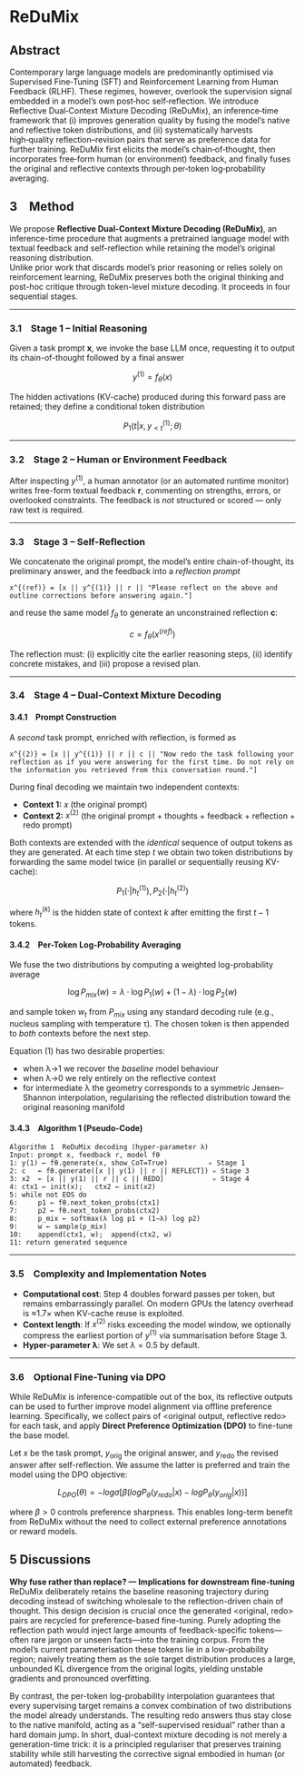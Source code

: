 # ReDuMix

## Abstract

Contemporary large language models are predominantly optimised via Supervised Fine‑Tuning (SFT) and Reinforcement Learning from Human Feedback (RLHF).  These regimes, however, overlook the supervision signal embedded in a model’s own post‑hoc self‑reflection.  We introduce Reflective Dual‑Context Mixture Decoding (ReDuMix), an inference‑time framework that (i) improves generation quality by fusing the model’s native and reflective token distributions, and (ii) systematically harvests high‑quality reflection–revision pairs that serve as preference data for further training.  ReDuMix first elicits the model’s chain‑of‑thought, then incorporates free‑form human (or environment) feedback, and finally fuses the original and reflective contexts through per‑token log‑probability averaging.

## 3 Method

We propose **Reflective Dual-Context Mixture Decoding (ReDuMix)**, an inference-time procedure that augments a pretrained language model with textual feedback and self-reflection while retaining the model’s original reasoning distribution.  
Unlike prior work that discards model’s prior reasoning or relies solely on reinforcement learning, ReDuMix preserves both the original thinking and post-hoc critique through token-level mixture decoding. It proceeds in four sequential stages.

---

### 3.1 Stage 1 – Initial Reasoning

Given a task prompt **x**, we invoke the base LLM once, requesting it to output its chain-of-thought followed by a final answer  

$$y^{(1)} = f_{\theta}(x)$$

The hidden activations (KV-cache) produced during this forward pass are retained; they define a conditional token distribution  

$$ P_1(t | x, y_{\lt t}^{(1)}; θ) $$

---

### 3.2 Stage 2 – Human or Environment Feedback

After inspecting $y^{(1)}$, a human annotator (or an automated runtime monitor) writes free-form textual feedback **r**, commenting on strengths, errors, or overlooked constraints. The feedback is *not* structured or scored — only raw text is required.

---

### 3.3 Stage 3 – Self-Reflection

We concatenate the original prompt, the model’s entire chain-of-thought, its preliminary answer, and the feedback into a *reflection prompt*  

```
x^{(ref)} = [x || y^{(1)} || r || "Please reflect on the above and outline corrections before answering again."]
```

and reuse the same model $f_{\theta}$ to generate an unconstrained reflection **c**:

$$c = f_{\theta}(x^{(ref)})$$

The reflection must: (i) explicitly cite the earlier reasoning steps, (ii) identify concrete mistakes, and (iii) propose a revised plan.

---

### 3.4 Stage 4 – Dual-Context Mixture Decoding

#### 3.4.1 Prompt Construction

A *second* task prompt, enriched with reflection, is formed as  

```
x^{(2)} = [x || y^{(1)} || r || c || "Now redo the task following your reflection as if you were answering for the first time. Do not rely on the information you retrieved from this conversation round."]
```

During final decoding we maintain two independent contexts:

- **Context 1:** $x$ (the original prompt)  
- **Context 2:** $x^{(2)}$ (the original prompt + thoughts + feedback + reflection + redo prompt)

Both contexts are extended with the *identical* sequence of output tokens as they are generated. At each time step *t* we obtain two token distributions by forwarding the same model twice (in parallel or sequentially reusing KV-cache):

$$P_1(· | h_t^{(1)}), P_2(· | h_t^{(2)})$$

where $h_t^{(k)}$ is the hidden state of context *k* after emitting the first $t−1$ tokens.

#### 3.4.2 Per-Token Log-Probability Averaging

We fuse the two distributions by computing a weighted log-probability average

$$\log P_{mix}(w) = λ·\log P_1(w) + (1−λ)·\log P_2(w)$$

and sample token $w_t$ from $P_{mix}$ using any standard decoding rule (e.g., nucleus sampling with temperature τ). The chosen token is then appended to *both* contexts before the next step.

Equation (1) has two desirable properties:

- when λ→1 we recover the *baseline* model behaviour  
- when λ→0 we rely entirely on the reflective context  
- for intermediate λ the geometry corresponds to a symmetric Jensen–Shannon interpolation, regularising the reflected distribution toward the original reasoning manifold

#### 3.4.3 Algorithm 1 (Pseudo-Code)

```
Algorithm 1  ReDuMix decoding (hyper-parameter λ)
Input: prompt x, feedback r, model fθ
1: y(1) ← fθ.generate(x, show_CoT=True)          ▹ Stage 1
2: c   ← fθ.generate([x || y(1) || r || REFLECT]) ▹ Stage 3
3: x2  ← [x || y(1) || r || c || REDO]            ▹ Stage 4
4: ctx1 ← init(x);   ctx2 ← init(x2)
5: while not EOS do
6:     p1 ← fθ.next_token_probs(ctx1)
7:     p2 ← fθ.next_token_probs(ctx2)
8:     p_mix ← softmax(λ log p1 + (1−λ) log p2)
9:     w ← sample(p_mix)
10:    append(ctx1, w);  append(ctx2, w)
11: return generated sequence
```

---

### 3.5 Complexity and Implementation Notes

- **Computational cost**: Step 4 doubles forward passes per token, but remains embarrassingly parallel. On modern GPUs the latency overhead is ≈1.7× when KV-cache reuse is exploited.  
- **Context length**: If $x^{(2)}$ risks exceeding the model window, we optionally compress the earliest portion of $y^{(1)}$ via summarisation before Stage 3.  
- **Hyper-parameter λ**: We set $λ = 0.5$ by default.  

---

### 3.6 Optional Fine-Tuning via DPO

While ReDuMix is inference-compatible out of the box, its reflective outputs can be used to further improve model alignment via offline preference learning. Specifically, we collect pairs of <original output, reflective redo> for each task, and apply **Direct Preference Optimization (DPO)** to fine-tune the base model.  

Let $x$ be the task prompt, $y_{\text{orig}}$ the original answer, and $y_{\text{redo}}$ the revised answer after self-reflection. We assume the latter is preferred and train the model using the DPO objective:

$$L_{DPO}(θ) = −log σ[β (log P_θ(y_{redo} | x) − log P_θ(y_{orig} | x))]$$

where $β > 0$ controls preference sharpness. This enables long-term benefit from ReDuMix without the need to collect external preference annotations or reward models.

## 5 Discussions

**Why fuse rather than replace? — Implications for downstream fine-tuning** ReDuMix deliberately retains the baseline reasoning trajectory during decoding instead of switching wholesale to the reflection-driven chain of thought. This design decision is crucial once the generated <original, redo> pairs are recycled for preference-based fine-tuning. Purely adopting the reflection path would inject large amounts of feedback-specific tokens—often rare jargon or unseen facts—into the training corpus. From the model’s current parameterisation these tokens lie in a low-probability region; naively treating them as the sole target distribution produces a large, unbounded KL divergence from the original logits, yielding unstable gradients and pronounced overfitting.

By contrast, the per-token log-probability interpolation guarantees that every supervising target remains a convex combination of two distributions the model already understands. The resulting redo answers thus stay close to the native manifold, acting as a “self-supervised residual” rather than a hard domain jump. In short, dual-context mixture decoding is not merely a generation-time trick: it is a principled regulariser that preserves training stability while still harvesting the corrective signal embodied in human (or automated) feedback.
